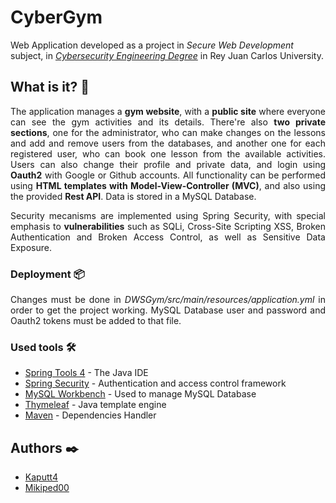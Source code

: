 # CyberGym
Web Application developed as a project in _Secure Web Development_ subject, in [_Cybersecurity Engineering Degree_](https://urjc.es/estudios/grado/3100-ingenieria-de-la-ciberseguridad) in Rey Juan Carlos University.

## What is it? 📖
<p align="justify">The application manages a <b>gym website</b>, with a <b>public site</b> where everyone can see the gym activities and its details. There're also <b>two private sections</b>, one for the administrator, who can make changes on the lessons and add and remove users from the databases, and another one for each registered user, who can book one lesson from the available activities. Users can also change their profile and private data, and login using <b>Oauth2</b> with Google or Github accounts. All functionality can be performed using <b>HTML templates with Model-View-Controller (MVC)</b>, and also using the provided <b>Rest API</b>. Data is stored in a MySQL Database.</p>
<p align="justify">Security mecanisms are implemented using Spring Security, with special emphasis to <b>vulnerabilities</b> such as SQLi, Cross-Site Scripting XSS, Broken Authentication and Broken Access Control, as well as Sensitive Data Exposure.</p>

### Deployment 📦
<p align="justify">Changes must be done in <i>DWSGym/src/main/resources/application.yml</i> in order to get the project working. MySQL Database user and password and Oauth2 tokens must be added to that file.</p>

### Used tools 🛠️
* [Spring Tools 4](https://spring.io/tools) - The Java IDE
* [Spring Security](https://spring.io/projects/spring-security) - Authentication and access control framework
* [MySQL Workbench](https://www.mysql.com/products/workbench/) - Used to manage MySQL Database
* [Thymeleaf](https://www.thymeleaf.org/) - Java template engine
* [Maven](https://maven.apache.org/) - Dependencies Handler

## Authors ✒️
* [Kaputt4](https://github.com/Kaputt4)
* [Mikiped00](https://github.com/Mikiped00)
